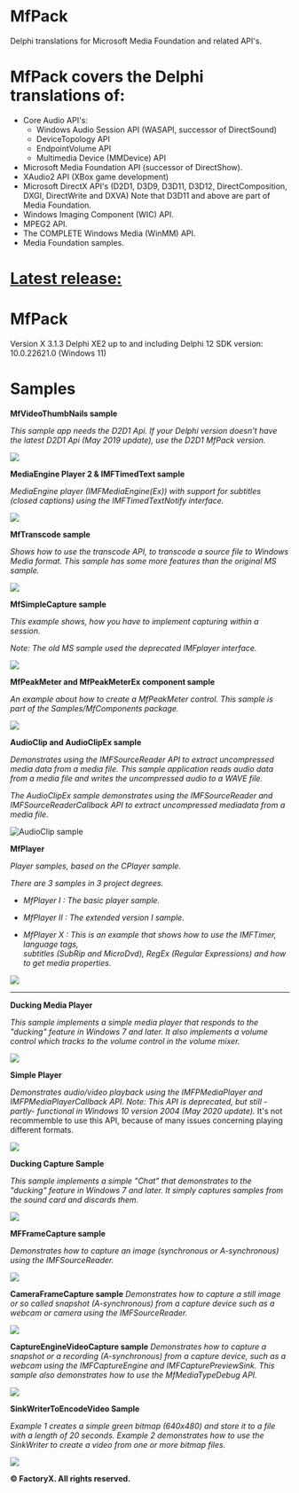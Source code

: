 # MfPack

 Delphi translations for Microsoft Media Foundation and related API's.

# MfPack covers the Delphi translations of:

- Core Audio API's:
  * Windows Audio Session API (WASAPI, successor of DirectSound) 
  * DeviceTopology API
  * EndpointVolume API
  * Multimedia Device (MMDevice) API
- Microsoft Media Foundation API (successor of DirectShow).
- XAudio2 API (XBox game development)
- Microsoft DirectX API's (D2D1, D3D9, D3D11, D3D12, DirectComposition, DXGI, DirectWrite and DXVA) Note that D3D11 and above are part of Media Foundation.
- Windows Imaging Component (WIC) API.
- MPEG2 API.
- The COMPLETE Windows Media (WinMM) API.
- Media Foundation samples.


# <u>Latest release:</u> 


# MfPack 

Version X 3.1.3 
Delphi XE2 up to and including Delphi 12 
SDK version: 10.0.22621.0 (Windows 11)


# Samples


**MfVideoThumbNails sample**

*This sample app needs the D2D1 Api. If your Delphi version doesn't have the latest D2D1 Api (May 2019 update), use the D2D1 MfPack version.*



![](https://github.com/FactoryXCode/MfPack/blob/Master/MfPack/Pic/VideoThumbNailsSample.jpg)

**MediaEngine Player 2 & IMFTimedText sample**

*MediaEngine player (IMFMediaEngine(Ex)) with support for subtitles (closed captions) using the IMFTimedTextNotify interface.*



![](https://github.com/FactoryXCode/MfPack/blob/Master/MfPack/Pic/MediaEnginePlayer2.jfif)

**MfTranscode sample**

*Shows how to use the transcode API, to transcode a source file to Windows Media format. This sample has some more features than the original MS sample.*



![](https://github.com/FactoryXCode/MfPack/blob/Master/MfPack/Pic/mftransform.jfif)

**MfSimpleCapture sample**

*This example shows, how you have to implement capturing within a session.*

*Note: The old MS sample used the deprecated IMFplayer interface.*



![](https://github.com/FactoryXCode/MfPack/blob/Master/MfPack/Pic/MfSimpleCapture.jpg)

**MfPeakMeter and MfPeakMeterEx component sample**

*An example about how to create a MfPeakMeter control. This sample is part of the Samples/MfComponents package.*



![](https://github.com/FactoryXCode/MfPack/blob/Master/MfPack/Pic/MfPeakmeter.jfif)

**AudioClip and AudioClipEx sample**

*Demonstrates using the IMFSourceReader API to extract uncompressed media data from a media file. This sample application reads audio data from a media file and writes the uncompressed audio to a WAVE file.*

*The AudioClipEx sample demonstrates using the IMFSourceReader and IMFSourceReaderCallback API to extract uncompressed mediadata from a media file.*



![AudioClip sample](https://github.com/FactoryXCode/MfPack/blob/Master/MfPack/Pic/AudioClipExSample.jpg)



**MfPlayer**

*Player samples, based on the CPlayer sample.*

*There are 3 samples in 3 project degrees.*

- *MfPlayer I : The basic player sample.*

- *MfPlayer II : The extended version I sample.*

- *MfPlayer X : This is an example that shows how to use the IMFTimer, language tags,*  
               *subtitles (SubRip and MicroDvd), RegEx (Regular Expressions) and how to get media properties.*



![](https://github.com/FactoryXCode/MfPack/blob/Master/MfPack/Pic/MfMediaPlayer_X.jfif)



****

**Ducking Media Player**

  *This sample implements a simple media player that responds to the "ducking"* 
  *feature in Windows 7 and later. It also implements a volume control which tracks*
  *to the volume control in the volume mixer.* 
  
![](https://github.com/FactoryXCode/MfPack/blob/Master/MfPack/Pic/DuckingMediaPlayerSample.jpg)


**Simple Player**

*Demonstrates audio/video playback using the IMFPMediaPlayer and IMFPMediaPlayerCallback API.*
*Note: This API is deprecated, but still -partly- functional in Windows 10 version 2004 (May 2020 update).*
       It's not recommemble to use this API, because of many issues concerning playing different formats.

![](https://github.com/FactoryXCode/MfPack/blob/Master/MfPack/Pic/SimplePlayer.jfif)

**Ducking Capture Sample**

  *This sample implements a simple "Chat" that demonstrates to the "ducking"* 
  *feature in Windows 7 and later. It simply captures samples from the sound card and* 
  *discards them.*

![](https://github.com/FactoryXCode/MfPack/blob/Master/MfPack/Pic/ChatDemo.jfif)

**MFFrameCapture sample**

*Demonstrates how to capture an image (synchronous or A-synchronous) using the IMFSourceReader.*

![](https://github.com/FactoryXCode/MfPack/blob/Master/MfPack/Pic/MfFrameCapture.png)

**CameraFrameCapture sample**
*Demonstrates how to capture a still image or so called snapshot (A-synchronous) from a* 
*capture device such as a webcam or camera using the IMFSourceReader.*

![](https://github.com/FactoryXCode/MfPack/blob/Master/MfPack/Pic/CameraFrameCaptureSample.png)

**CaptureEngineVideoCapture sample**
*Demonstrates how to capture a snapshot or a recording (A-synchronous) from a capture device,*
*such as a webcam using the IMFCaptureEngine and IMFCapturePreviewSink.*
*This sample also demonstrates how to use the MfMediaTypeDebug API.*

![](https://github.com/FactoryXCode/MfPack/blob/Master/MfPack/Pic/MFCaptureEngineVideoCapture.jpg)

**SinkWriterToEncodeVideo Sample**

*Example 1 creates a simple green bitmap (640x480) and store it to a file with a length of 20 seconds.*
*Example 2 demonstrates how to use the SinkWriter to create a video from one or more bitmap files.*
  
 ![](https://github.com/FactoryXCode/MfPack/blob/Master/MfPack/Pic/SinkWriterSample.png) 
  
**© FactoryX. All rights reserved.**
